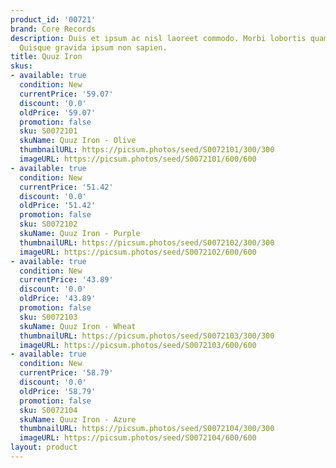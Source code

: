```yaml
---
product_id: '00721'
brand: Core Records
description: Duis et ipsum ac nisl laoreet commodo. Morbi lobortis quam eu velit.
  Quisque gravida ipsum non sapien.
title: Quuz Iron
skus:
- available: true
  condition: New
  currentPrice: '59.07'
  discount: '0.0'
  oldPrice: '59.07'
  promotion: false
  sku: S0072101
  skuName: Quuz Iron - Olive
  thumbnailURL: https://picsum.photos/seed/S0072101/300/300
  imageURL: https://picsum.photos/seed/S0072101/600/600
- available: true
  condition: New
  currentPrice: '51.42'
  discount: '0.0'
  oldPrice: '51.42'
  promotion: false
  sku: S0072102
  skuName: Quuz Iron - Purple
  thumbnailURL: https://picsum.photos/seed/S0072102/300/300
  imageURL: https://picsum.photos/seed/S0072102/600/600
- available: true
  condition: New
  currentPrice: '43.89'
  discount: '0.0'
  oldPrice: '43.89'
  promotion: false
  sku: S0072103
  skuName: Quuz Iron - Wheat
  thumbnailURL: https://picsum.photos/seed/S0072103/300/300
  imageURL: https://picsum.photos/seed/S0072103/600/600
- available: true
  condition: New
  currentPrice: '58.79'
  discount: '0.0'
  oldPrice: '58.79'
  promotion: false
  sku: S0072104
  skuName: Quuz Iron - Azure
  thumbnailURL: https://picsum.photos/seed/S0072104/300/300
  imageURL: https://picsum.photos/seed/S0072104/600/600
layout: product
---
```

